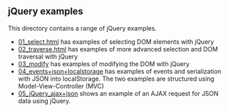 jQuery examples
---------------

This directory contains a range of jQuery examples.

- [01_select.html](01_select.html) has examples of selecting DOM elements with jQuery
- [02_traverse.html](02_traverse.html) has examples of more advanced selection and DOM traversal with jQuery 
- [03_modify](03_modify) has examples of modifying the DOM with jQuery
- [04_events+json+localstorage](04_events+json+localstorage) has examples of events and serialization with JSON into localStorage. The two examples are structured using Model-View-Controller (MVC)
- [05_jQuery_ajax+json](05_jQuery_ajax+json) shows an example of an AJAX request for JSON data using jQuery.